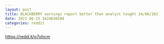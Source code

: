 ```yaml
--- 
layout: post 
title: BLACKBERRY earnings report better than analyst tought 24/06/2021, nicee!🐵🍇🌚 
date: 2021-06-25 1624630294 
categories: reddit 
--- 
```

https://redd.it/o7ohcm